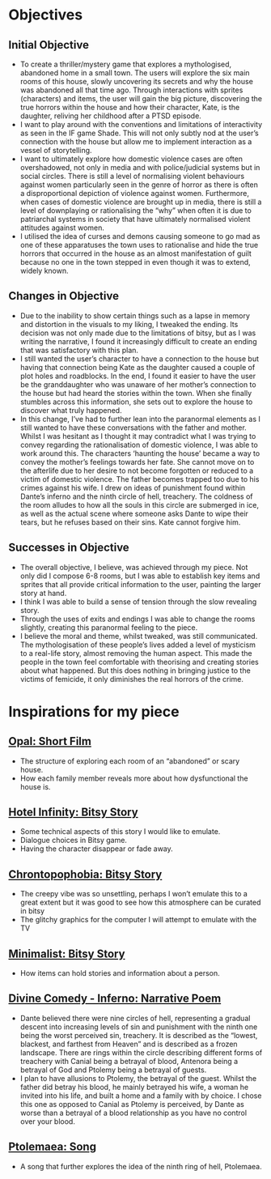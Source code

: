 # Objectives
## Initial Objective 
-	To create a thriller/mystery game that explores a mythologised, abandoned home in a small town. The users will explore the six main rooms of this house, slowly uncovering its secrets and why the house was abandoned all that time ago. Through interactions with sprites (characters) and items, the user will gain the big picture, discovering the true horrors within the house and how their character, Kate, is the daughter, reliving her childhood after a PTSD episode. 
-	I want to play around with the conventions and limitations of interactivity as seen in the IF game Shade. This will not only subtly nod at the user’s connection with the house but allow me to implement interaction as a vessel of storytelling. 
-	I want to ultimately explore how domestic violence cases are often overshadowed, not only in media and with police/judicial systems but in social circles. There is still a level of normalising violent behaviours against women particularly seen in the genre of horror as there is often a disproportional depiction of violence against women. Furthermore, when cases of domestic violence are brought up in media, there is still a level of downplaying or rationalising the “why” when often it is due to patriarchal systems in society that have ultimately normalised violent attitudes against women. 
-	I utilised the idea of curses and demons causing someone to go mad as one of these apparatuses the town uses to rationalise and hide the true horrors that occurred in the house as an almost manifestation of guilt because no one in the town stepped in even though it was to extend, widely known. 
## Changes in Objective
-	Due to the inability to show certain things such as a lapse in memory and distortion in the visuals to my liking, I tweaked the ending. Its decision was not only made due to the limitations of bitsy, but as I was writing the narrative, I found it increasingly difficult to create an ending that was satisfactory with this plan. 
-	I still wanted the user’s character to have a connection to the house but having that connection being Kate as the daughter caused a couple of plot holes and roadblocks. In the end, I found it easier to have the user be the granddaughter who was unaware of her mother’s connection to the house but had heard the stories within the town. When she finally stumbles across this information, she sets out to explore the house to discover what truly happened. 
-	In this change, I’ve had to further lean into the paranormal elements as I still wanted to have these conversations with the father and mother. Whilst I was hesitant as I thought it may contradict what I was trying to convey regarding the rationalisation of domestic violence, I was able to work around this. The characters ‘haunting the house’ became a way to convey the mother’s feelings towards her fate. She cannot move on to the afterlife due to her desire to not become forgotten or reduced to a victim of domestic violence. The father becomes trapped too due to his crimes against his wife. I drew on ideas of punishment found within Dante’s inferno and the ninth circle of hell, treachery. The coldness of the room alludes to how all the souls in this circle are submerged in ice, as well as the actual scene where someone asks Dante to wipe their tears, but he refuses based on their sins. Kate cannot forgive him. 
## Successes in Objective 
-	The overall objective, I believe, was achieved through my piece. Not only did I compose 6-8 rooms, but I was able to establish key items and sprites that all provide critical information to the user, painting the larger story at hand.
-	I think I was able to build a sense of tension through the slow revealing story.
-	Through the uses of exits and endings I was able to change the rooms slightly, creating this paranormal feeling to the piece. 
-	I believe the moral and theme, whilst tweaked, was still communicated. The mythologisation of these people’s lives added a level of mysticism to a real-life story, almost removing the human aspect. This made the people in the town feel comfortable with theorising and creating stories about what happened. But this does nothing in bringing justice to the victims of femicide, it only diminishes the real horrors of the crime. 
# Inspirations for my piece
## <a href="https://www.youtube.com/watch?v=-1pVLJl_snc">Opal: Short Film</a> 
- The structure of exploring each room of an “abandoned” or scary house.
- How each family member reveals more about how dysfunctional the house is. 
## <a href="https://rascalin.itch.io/hotel-infinity">Hotel Infinity: Bitsy Story</a>
- Some technical aspects of this story I would like to emulate.
- Dialogue choices in Bitsy game.
- Having the character disappear or fade away.
## <a href="https://hideous-cave-goblin.itch.io/chronotopophobia">Chrontopophobia: Bitsy Story</a>
- The creepy vibe was so unsettling, perhaps I won’t emulate this to a great  extent but it was good to see how this atmosphere can be curated in bitsy
- The glitchy graphics for the computer I will attempt to emulate with the TV
## <a href="https://ruin.itch.io/minimalist">Minimalist: Bitsy Story</a> 
- How items can hold stories and information about a person.
## <a href="https://wyomingcatholic.edu/wp-content/uploads/dante-01-inferno.pdf">Divine Comedy - Inferno: Narrative Poem</a>
- Dante believed there were nine circles of hell, representing a gradual descent into increasing levels of sin and punishment with the ninth one being the worst perceived sin, treachery. It is described as the “lowest, blackest, and farthest from Heaven” and is described as a frozen landscape. There are rings within the circle describing different forms of treachery with Canial being a betrayal of blood, Antenora being a betrayal of God and Ptolemy being a betrayal of guests.
- I plan to have allusions to Ptolemy, the betrayal of the guest. Whilst the father did betray his blood, he mainly betrayed his wife, a woman he invited into his life, and built a home and a family with by choice. I chose this one as opposed to Canial as Ptolemy is perceived, by Dante as worse than a betrayal of a blood relationship as you have no control over your blood.  
## <a href="https://open.spotify.com/track/29LsI5izZL8txZEJhegSBs?si=9f68bfe579b949d6">Ptolemaea: Song</a>
- A song that further explores the idea of the ninth ring of hell, Ptolemaea. 
